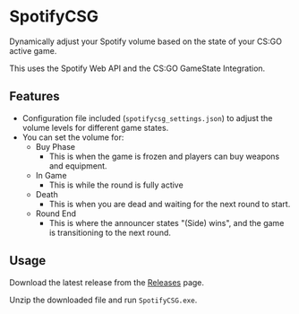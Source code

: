 ﻿# SpotifyCSG

Dynamically adjust your Spotify volume based on the state of your CS:GO active game.

This uses the Spotify Web API and the CS:GO GameState Integration.

## Features

- Configuration file included (`spotifycsg_settings.json`) to adjust the volume levels for different game states.
- You can set the volume for:
  - Buy Phase
    - This is when the game is frozen and players can buy weapons and equipment.
  - In Game
    - This is while the round is fully active
  - Death
    - This is when you are dead and waiting for the next round to start.
  - Round End
    - This is where the announcer states "(Side) wins", and the game is transitioning to the next round.

## Usage

Download the latest release from the [Releases](https://github.com/ia74/SpotifyCSG/releases) page.

Unzip the downloaded file and run `SpotifyCSG.exe`.